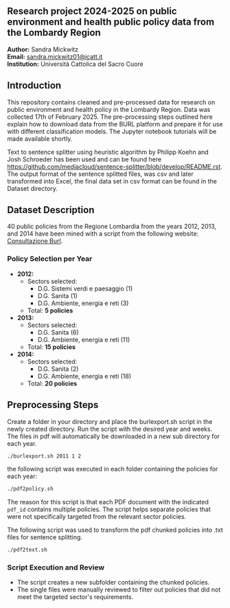## Research project 2024-2025 on public environment and health public policy data from the Lombardy Region 

**Author:** Sandra Mickwitz  
**Email:** sandra.mickwitz01@icatt.it  
**Institution:** Università Cattolica del Sacro Cuore  

## Introduction
This repository contains cleaned and pre-processed data for research on public environment and health policy in the Lombardy Region. 
Data was collected 17th of February 2025. The pre-processing steps outlined here explain how to download data from the BURL platform and prepare it for use with different classification models. The Jupyter notebook tutorials will be made available shortly. 
 
Text to sentence splitter using heuristic algorithm by Philipp Koehn and Josh Schroeder has been used and can be found here https://github.com/mediacloud/sentence-splitter/blob/develop/README.rst. 
The output format of the sentence splitted files, was csv and later transformed into Excel, the final data set in csv format can be found in the Dataset directory. 

## Dataset Description
40 public policies from the Regione Lombardia from the years 2012, 2013, and 2014 have been mined with a script from the following website: 
[Consultazione Burl](https://www.consultazioniburl.servizirl.it/ConsultazioneBurl/).

### **Policy Selection per Year**
- **2012:**
  - Sectors selected:
    - D.G. Sistemi verdi e paesaggio (1)
    - D.G. Sanita (1)
    - D.G. Ambiente, energia e reti (3)
  - Total: **5 policies**
- **2013:**
  - Sectors selected:
    - D.G. Sanita (6)
    - D.G. Ambiente, energia e reti (11)
  - Total: **15 policies**
- **2014:**
  - Sectors selected:
    - D.G. Sanita (2)
    - D.G. Ambiente, energia e reti (18)
  - Total: **20 policies**

## Preprocessing Steps
Create a folder in your directory and place the burlexport.sh script in the newly created directory. Run the script with the desired year and weeks. The files in pdf will automatically be downloaded in a new sub directory for each year. 
```bash
./burlexport.sh 2011 1 2 
```
the following script was executed in each folder containing the policies for each year:
```bash
./pdf2policy.sh
```
The reason for this script is that each PDF document with the indicated `pdf_id` contains multiple policies. 
The script helps separate policies that were not specifically targeted from the relevant sector policies.

The following script was used to transform the pdf chunked policies into .txt files for sentence splitting. 
```bash
./pdf2text.sh
```
### **Script Execution and Review**
- The script creates a new subfolder containing the chunked policies.
- The single files were manually reviewed to filter out policies that did not meet the targeted sector's requirements.
